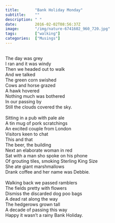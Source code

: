 ```yaml
---
title:       "Bank Holiday Monday"
subtitle:    ""
description: " "
date:        2016-02-02T08:56:37Z
image:       "/img/nature-6741602_960_720.jpg"
tags:        ["walking"]
categories:  ["Musings"]
---
```

<br>The day was grey
<br>I ran and it was windy
<br>Then we headed out to walk
<br>And we talked
<br>The green corn swished
<br>Cows and horse grazed
<br>A hawk hovered
<br>Nothing much was bothered
<br>In our passing by
<br>Still the clouds covered the sky.
<br>
<br>Sitting in a pub with pale ale
<br>A tin mug of pork scratchings
<br>An excited couple from London
<br>Visitors keen to chat
<br>This and that
<br>The beer, the building
<br>Next an elaborate woman in red
<br>Sat with a man sho spoke on his phone
<br>Of grouting tiles, smoking Sterling King Size
<br>She ate giant marshmallows
<br>Drank coffee and her name was Debbie.
<br>
<br>Walking back we passed ramblers
<br>The fields pretty with flowers
<br>Dismiss the discarded dog poo bags
<br>A dead rat along the way
<br>The hedgerows grown tall
<br>A decade of passing this way
<br>Happy it wasn’t a rainy Bank Holiday.
